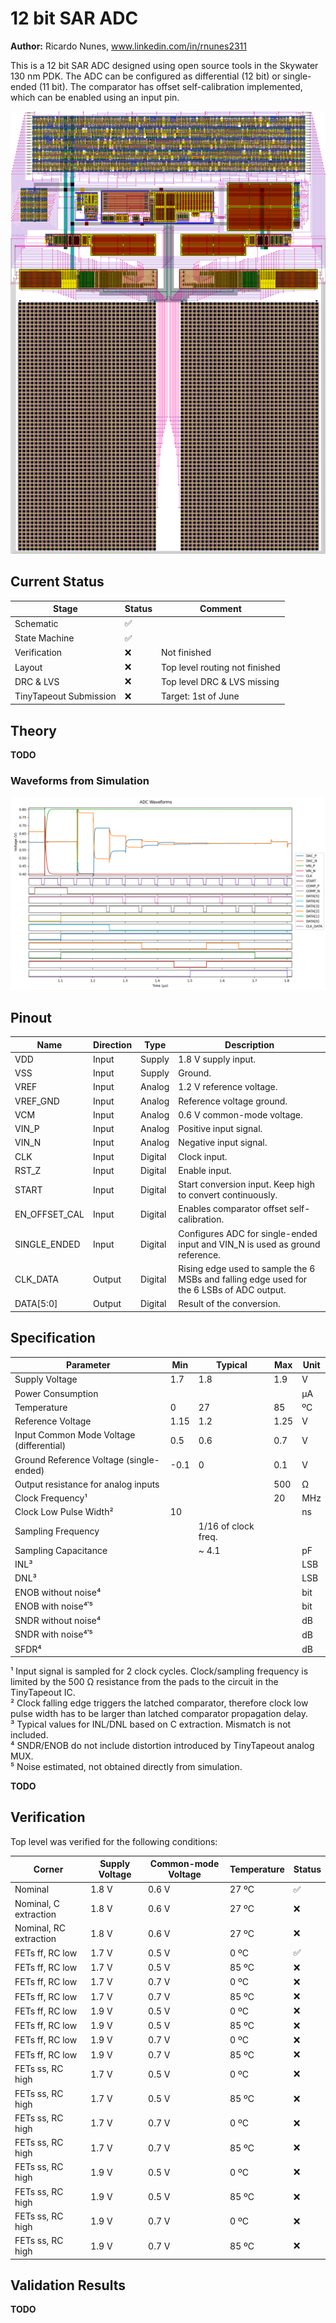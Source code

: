 # 12 bit SAR ADC
**Author:** Ricardo Nunes, www.linkedin.com/in/rnunes2311

This is a 12 bit SAR ADC designed using open source tools in the Skywater 130 nm PDK.
The ADC can be configured as differential (12 bit) or single-ended (11 bit). The comparator has offset self-calibration implemented, which can be enabled using an input pin.


![alt text](./media/layout_picture.png "SAR ADC Layout")


## Current Status

|Stage					|Status		|Comment						|
|-----------------------|-----------|-------------------------------|
|Schematic				|✅			|								|
|State Machine			|✅			|								|
|Verification			|❌			|Not finished					|
|Layout					|❌			|Top level routing not finished	|
|DRC & LVS				|❌			|Top level DRC & LVS missing	|
|TinyTapeout Submission	|❌			|Target: 1st of June			|


## Theory
**TODO**

### Waveforms from Simulation
![alt text](./media/waveforms.png "SAR ADC Layout")

## Pinout

|Name			|Direction		|Type		|Description																					|
|---------------|---------------|-----------|-----------------------------------------------------------------------------------------------|
|VDD			|Input			|Supply		|1.8 V supply input.																			|
|VSS			|Input			|Supply		|Ground.																						|
|VREF			|Input			|Analog		|1.2 V reference voltage.																		|
|VREF_GND		|Input			|Analog		|Reference voltage ground.																		|
|VCM			|Input			|Analog		|0.6 V common-mode voltage.																		|
|VIN_P			|Input			|Analog		|Positive input signal.																			|
|VIN_N			|Input			|Analog		|Negative input signal.																			|
|CLK			|Input			|Digital	|Clock input.																					|
|RST_Z			|Input			|Digital	|Enable input.																					|
|START			|Input			|Digital	|Start conversion input. Keep high to convert continuously.										|
|EN_OFFSET_CAL	|Input			|Digital	|Enables comparator offset self-calibration.													|
|SINGLE_ENDED	|Input			|Digital	|Configures ADC for single-ended input and VIN_N is used as ground reference.					|
|CLK_DATA		|Output			|Digital	|Rising edge used to sample the 6 MSBs and falling edge used for the 6 LSBs of ADC output. 		|
|DATA[5:0]		|Output			|Digital	|Result of the conversion.																		|

## Specification

|Parameter									|Min		|Typical			|Max	|Unit	|
|-------------------------------------------|-----------|-------------------|-------|-------|
|Supply Voltage								|1.7		|1.8				|1.9	|V		|
|Power Consumption							|			|					|		|µA		|
|Temperature								|0			|27					|85		|ºC		|
|Reference Voltage							|1.15		|1.2				|1.25	|V		|
|Input Common Mode Voltage (differential)	|0.5		|0.6				|0.7	|V		|
|Ground Reference Voltage (single-ended)	|-0.1		|0					|0.1	|V		|
|Output resistance for analog inputs		|			|					|500	|Ω		|
|Clock Frequency¹							|			|					|20		|MHz	|
|Clock Low Pulse Width²						|10			|					|		|ns		|
|Sampling Frequency							|			|1/16 of clock freq.|		|		|
|Sampling Capacitance						|			|~ 4.1				|		|pF		|
|INL³										|			|					|		|LSB	|
|DNL³										|			|					|		|LSB	|
|ENOB without noise⁴						|			|					|		|bit	|
|ENOB with noise⁴𝄒⁵							|			|					|		|bit	|
|SNDR without noise⁴						|			|					|		|dB		|
|SNDR with noise⁴𝄒⁵							|			|					|		|dB		|
|SFDR⁴										|			|					|		|dB		|

¹ Input signal is sampled for 2 clock cycles. Clock/sampling frequency is limited by the 500 Ω resistance from the pads to the circuit in the TinyTapeout IC.\
² Clock falling edge triggers the latched comparator, therefore clock low pulse width has to be larger than latched comparator propagation delay.\
³ Typical values for INL/DNL based on C extraction. Mismatch is not included.\
⁴ SNDR/ENOB do not include distortion introduced by TinyTapeout analog MUX.\
⁵ Noise estimated, not obtained directly from simulation.


**TODO**

## Verification
Top level was verified for the following conditions:

|Corner						|Supply Voltage		|Common-mode Voltage	|Temperature	|Status	|
|---------------------------|-------------------|-----------------------|---------------|-------|
|Nominal					|1.8 V				|0.6 V					|27 ºC			|✅		|
|Nominal, C extraction		|1.8 V				|0.6 V					|27 ºC			|❌		|
|Nominal, RC extraction		|1.8 V				|0.6 V					|27 ºC			|❌		|
|FETs ff, RC low			|1.7 V				|0.5 V					|0 ºC			|✅		|
|FETs ff, RC low			|1.7 V				|0.5 V					|85 ºC			|❌		|
|FETs ff, RC low			|1.7 V				|0.7 V					|0 ºC			|❌		|
|FETs ff, RC low			|1.7 V				|0.7 V					|85 ºC			|❌		|
|FETs ff, RC low			|1.9 V				|0.5 V					|0 ºC			|❌		|
|FETs ff, RC low			|1.9 V				|0.5 V					|85 ºC			|❌		|
|FETs ff, RC low			|1.9 V				|0.7 V					|0 ºC			|❌		|
|FETs ff, RC low			|1.9 V				|0.7 V					|85 ºC			|❌		|
|FETs ss, RC high			|1.7 V				|0.5 V					|0 ºC			|❌		|
|FETs ss, RC high			|1.7 V				|0.5 V					|85 ºC			|❌		|
|FETs ss, RC high			|1.7 V				|0.7 V					|0 ºC			|❌		|
|FETs ss, RC high			|1.7 V				|0.7 V					|85 ºC			|❌		|
|FETs ss, RC high			|1.9 V				|0.5 V					|0 ºC			|❌		|
|FETs ss, RC high			|1.9 V				|0.5 V					|85 ºC			|❌		|
|FETs ss, RC high			|1.9 V				|0.7 V					|0 ºC			|❌		|
|FETs ss, RC high			|1.9 V				|0.7 V					|85 ºC			|❌		|


## Validation Results
**TODO**